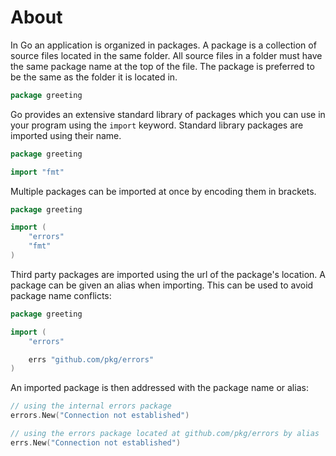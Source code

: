 # About

In Go an application is organized in packages.
A package is a collection of source files located in the same folder.
All source files in a folder must have the same package name at the top of the file.
The package is preferred to be the same as the folder it is located in.

```go
package greeting
```

Go provides an extensive standard library of packages which you can use in your program using the `import` keyword.
Standard library packages are imported using their name.

```go
package greeting

import "fmt"
```

Multiple packages can be imported at once by encoding them in brackets.

```go
package greeting

import (
    "errors"
    "fmt"
)
```

Third party packages are imported using the url of the package's location.
A package can be given an alias when importing.
This can be used to avoid package name conflicts:

```go
package greeting

import (
	"errors"

	errs "github.com/pkg/errors"
)
```

An imported package is then addressed with the package name or alias:

```go
// using the internal errors package
errors.New("Connection not established")

// using the errors package located at github.com/pkg/errors by alias
errs.New("Connection not established")
```

